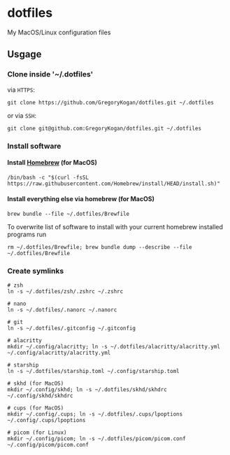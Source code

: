 # dotfiles
My MacOS/Linux configuration files

## Usgage
### Clone inside '~/.dotfiles'
via `HTTPS`:
```shell
git clone https://github.com/GregoryKogan/dotfiles.git ~/.dotfiles
```
or via `SSH`:
```shell
git clone git@github.com:GregoryKogan/dotfiles.git ~/.dotfiles
```

### Install software
#### Install [Homebrew](https://brew.sh/) (for MacOS)
```shell
/bin/bash -c "$(curl -fsSL https://raw.githubusercontent.com/Homebrew/install/HEAD/install.sh)"
```
#### Install everything else via homebrew (for MacOS)
```shell
brew bundle --file ~/.dotfiles/Brewfile
```
To overwrite list of software to install with your current homebrew installed programs run
```shell
rm ~/.dotfiles/Brewfile; brew bundle dump --describe --file ~/.dotfiles/Brewfile
```

### Create symlinks
```shell
# zsh
ln -s ~/.dotfiles/zsh/.zshrc ~/.zshrc

# nano
ln -s ~/.dotfiles/.nanorc ~/.nanorc

# git
ln -s ~/.dotfiles/.gitconfig ~/.gitconfig

# alacritty
mkdir ~/.config/alacritty; ln -s ~/.dotfiles/alacritty/alacritty.yml ~/.config/alacritty/alacritty.yml

# starship
ln -s ~/.dotfiles/starship.toml ~/.config/starship.toml

# skhd (for MacOS)
mkdir ~/.config/skhd; ln -s ~/.dotfiles/skhd/skhdrc ~/.config/skhd/skhdrc

# cups (for MacOS)
mkdir ~/.config/.cups; ln -s ~/.dotfiles/.cups/lpoptions ~/.config/.cups/lpoptions

# picom (for Linux)
mkdir ~/.config/picom; ln -s ~/.dotfiles/picom/picom.conf ~/.config/picom/picom.conf
```
